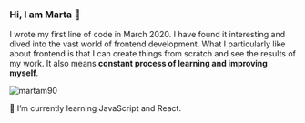 ### Hi, I am Marta 👋

I wrote my first line of code in March 2020. 
I have found it interesting and dived into the vast world of frontend development. 
What I particularly like about frontend is that I can create things from scratch and see the results of my work. 
It also means **constant process of learning and improving myself**. 

![martam90](https://github-readme-stats.vercel.app/api/top-langs/?username=martam90)

🌱 I’m currently learning JavaScript and React.




<!--
**martam90/martam90** is a ✨ _special_ ✨ repository because its `README.md` (this file) appears on your GitHub profile.

Here are some ideas to get you started:

- 🔭 I’m currently working on ...

- 👯 I’m looking to collaborate on ...
- 🤔 I’m looking for help with ...
- 💬 Ask me about ...
- 📫 How to reach me: ...
- 😄 Pronouns: ...
- ⚡ Fun fact: ...
-->
